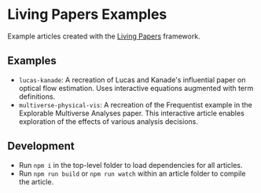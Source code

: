 # Living Papers Examples

Example articles created with the [Living Papers](https://github.com/uwdata/living-papers) framework.

## Examples

- `lucas-kanade`: A recreation of Lucas and Kanade's influential paper on optical flow estimation. Uses interactive equations augmented with term definitions.
- `multiverse-physical-vis`: A recreation of the Frequentist example in the Explorable Multiverse Analyses paper. This interactive article enables exploration of the effects of various analysis decisions.

## Development

- Run `npm i` in the top-level folder to load dependencies for all articles.
- Run `npm run build` or `npm run watch` within an article folder to compile the article.
